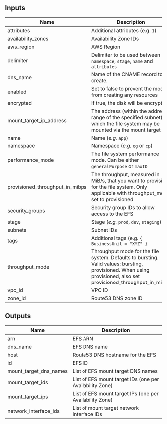 ## Inputs

| Name | Description | Type | Default | Required |
|------|-------------|:----:|:-----:|:-----:|
| attributes | Additional attributes (e.g. `1`) | list | `<list>` | no |
| availability_zones | Availability Zone IDs | list | - | yes |
| aws_region | AWS Region | string | - | yes |
| delimiter | Delimiter to be used between `namespace`, `stage`, `name` and `attributes` | string | `-` | no |
| dns_name | Name of the CNAME record to create. | string | `` | no |
| enabled | Set to false to prevent the module from creating any resources | bool | true | no |
| encrypted | If true, the disk will be encrypted | string | `false` | no |
| mount_target_ip_address | The address (within the address range of the specified subnet) at which the file system may be mounted via the mount target | string | `` | no |
| name | Name (_e.g._ `app`) | string | `app` | no |
| namespace | Namespace (_e.g._ `eg` or `cp`) | string | `eg` | no |
| performance_mode | The file system performance mode. Can be either `generalPurpose` or `maxIO` | string | `generalPurpose` | no |
| provisioned_throughput_in_mibps | The throughput, measured in MiB/s, that you want to provision for the file system. Only applicable with throughput_mode set to provisioned | string | `0` | no |
| security_groups | Security group IDs to allow access to the EFS | list | - | yes |
| stage | Stage (_e.g._ `prod`, `dev`, `staging`) | string | `default` | no |
| subnets | Subnet IDs | list | - | yes |
| tags | Additional tags (e.g. `{ BusinessUnit = "XYZ" }` | map | `<map>` | no |
| throughput_mode | Throughput mode for the file system. Defaults to bursting. Valid values: bursting, provisioned. When using provisioned, also set provisioned_throughput_in_mibps | string | `bursting` | no |
| vpc_id | VPC ID | string | - | yes |
| zone_id | Route53 DNS zone ID | string | `` | no |

## Outputs

| Name | Description |
|------|-------------|
| arn | EFS ARN |
| dns_name | EFS DNS name |
| host | Route53 DNS hostname for the EFS |
| id | EFS ID |
| mount_target_dns_names | List of EFS mount target DNS names |
| mount_target_ids | List of EFS mount target IDs (one per Availability Zone) |
| mount_target_ips | List of EFS mount target IPs (one per Availability Zone) |
| network_interface_ids | List of mount target network interface IDs |

